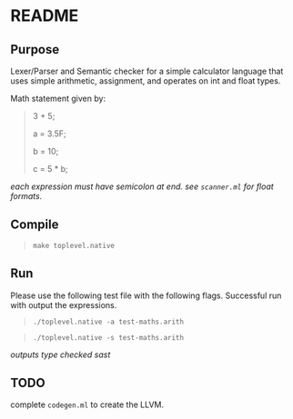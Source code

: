 # README

## Purpose
Lexer/Parser and Semantic checker for a simple calculator language that uses
simple arithmetic, assignment, and operates on int and float types. 

Math statement given by:

> 3 + 5;
>
> a = 3.5F;
>
> b = 10;
>
> c = 5 * b;

*each expression must have semicolon at end.*
*see `scanner.ml` for float formats.*

## Compile
> `make toplevel.native`

## Run
Please use the following test file with the following flags. Successful run with output the expressions. 

> `./toplevel.native -a test-maths.arith`

> `./toplevel.native -s test-maths.arith`

*outputs type checked sast*

## TODO
complete `codegen.ml` to create the LLVM.
